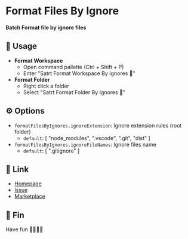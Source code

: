 # Format Files By Ignore

**Batch Format file by ignore files**

## 📄 Usage

- **Format Workspace**
  - Open command pallette (Ctrl + Shift + P)
  - Enter "Satrt Format Workspace By Ignores 📂"
- **Format Folder**
  - Right click a folder
  - Select "Satrt Format Folder By Ignores 📂"

## ⚙ Options

- `formatFilesByIgnores.ignoreExtension`: Ignore extension rules (root folder)
  - `default`: [ "node_modules", ".vscode", ".git", "dist" ]
- `formatFilesByIgnores.ignoreFileNames`: Ignore files name
  - `default`: [ ".gitignore" ]
  
## 🔗 Link

- [Homepage](https://github.com/xiaohuohumax/format-files-by-ignores#readme)
- [Issue](https://github.com/xiaohuohumax/format-files-by-ignores/issues)
- [Marketplace](https://marketplace.visualstudio.com/items?itemName=xiaohuohumax.format-files-by-ignores)

## 🎉 Fin

Have fun 🎉🎉🎉🎉